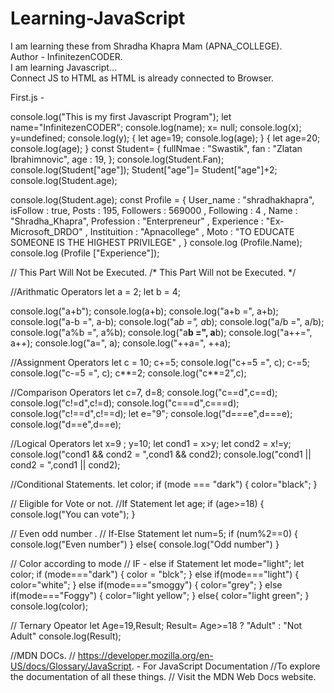 # Learning-JavaScript
I am learning these from Shradha Khapra Mam (APNA_COLLEGE).
<br>
Author - InfinitezenCODER.
<br>
I am learning Javascript...
<br>
Connect JS to HTML as HTML is already connected to Browser.
<br>

<!DOCTYPE html>
<html lang="en">
<head>
    <meta charset="UTF-8">
    <meta name="viewport" content="width=device-width, initial-scale=1.0">
    <title>Document</title>
</head>
<body></body>
<script src="First.js">
 
</script>
</html>

First.js -

console.log("This is my first  Javascript Program");
let name="InfinitezenCODER";
console.log(name);
x= null;
console.log(x);
y=undefined;
console.log(y);
{
let age=19;
console.log(age);
}
{
let age=20;
console.log(age);
}
const Student=
{
fullNmae : "Swastik",
fan : "Zlatan Ibrahimnovic",
age : 19,
};
console.log(Student.Fan);
console.log(Student["age"]);
Student["age"]= Student["age"]+2;
console.log(Student.age);

console.log(Student.age);
const Profile = 
{
    User_name : "shradhakhapra",
    isFollow : true,
    Posts : 195,
    Followers : 569000 ,
    Following : 4 ,
    Name : "Shradha_Khapra",
    Profession : "Enterpreneur" ,
    Experience : "Ex-Microsoft_DRDO" ,
    Instituition : "Apnacollege" ,
    Moto : "TO EDUCATE SOMEONE IS THE HIGHEST PRIVILEGE" , 
}
console.log (Profile.Name);
console.log (Profile ["Experience"]);

// This Part Will Not be Executed.
/* This Part Will not be Executed. */

//Arithmatic Operators
let a = 2;
let b = 4;

console.log("a+b");
console.log(a+b);
console.log("a+b =", a+b);
console.log("a-b =", a-b);
console.log("a*b =", a*b);
console.log("a/b =", a/b);
console.log("a%b =", a%b);
console.log("a**b =", a**b);
console.log("a++=", a++);
console.log("a=", a);
console.log("++a=", ++a);

//Assignment Operators
let c = 10;
c+=5;
console.log("c+=5 =", c);
c-=5;
console.log("c-=5 =", c);
c**=2;
console.log("c**=2",c);


//Comparison Operators
let c=7, d=8;
console.log("c==d",c==d);
console.log("c!=d",c!=d);
console.log("c===d",c===d);
console.log("c!==d",c!==d);
let e="9";
console.log("d===e",d===e);
console.log("d==e",d==e);

//Logical Operators
let x=9 ;
 y=10;
let cond1 = x>y;
let cond2 = x!=y;
console.log("cond1 && cond2 = ",cond1 && cond2);
console.log("cond1 || cond2 = ",cond1 || cond2);

//Conditional Statements.
let color;
if (mode === "dark")
{
    color="black";
}

// Eligible for Vote or not.
//If Statement
let age;
if (age>=18)
{
  console.log("You can vote");
}

// Even odd number .
// If-Else Statement
let num=5;
if (num%2==0)
{
    console.log("Even number")
}
else{
    console.log("Odd number")
}

// Color according to mode
// IF - else if Statement
let mode="light";
let  color;
if (mode==="dark")
{
    color = "blck";
}
else if(mode==="light")
{
    color="white";
}
else if(mode==="smoggy")
{
    color="grey";
}
else if(mode==="Foggy")
{
    color="light yellow";
}
else{
    color="light green";
}
console.log(color);

// Ternary Opeator
let Age=19,Result;
Result= Age>=18 ? "Adult" : "Not Adult"
console.log(Result);

//MDN DOCs.
// https://developer.mozilla.org/en-US/docs/Glossary/JavaScript. - For JavaScript Documentation
//To explore the documentation of all these things.
//  Visit the MDN Web Docs website.

